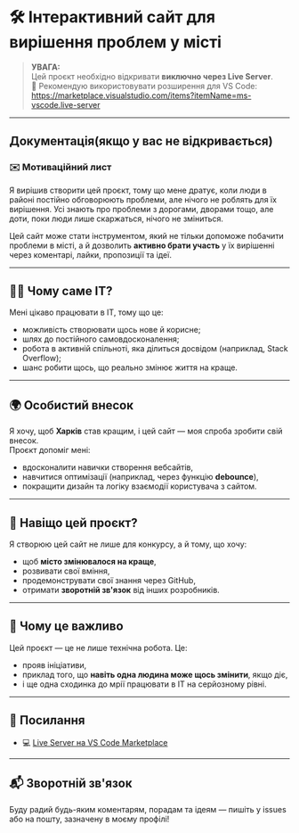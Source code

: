 # 🛠️ Інтерактивний сайт для вирішення проблем у місті

> **УВАГА:**  
> Цей проєкт необхідно відкривати **виключно через Live Server**.  
> 📎 Рекомендую використовувати розширення для VS Code:  
> https://marketplace.visualstudio.com/items?itemName=ms-vscode.live-server

---

## Документація(якщо у вас не відкривається)

### ✉️ Мотиваційний лист

Я вирішив створити цей проєкт, тому що мене дратує, коли люди в районі постійно обговорюють проблеми, але нічого не роблять для їх вирішення. Усі знають про проблеми з дорогами, дворами тощо, але доти, поки люди лише скаржаться, нічого не зміниться.

Цей сайт може стати інструментом, який не тільки допоможе побачити проблеми в місті, а й дозволить **активно брати участь** у їх вирішенні через коментарі, лайки, пропозиції та ідеї.

---

## 👨‍💻 Чому саме ІТ?

Мені цікаво працювати в ІТ, тому що це:
- можливість створювати щось нове й корисне;
- шлях до постійного самовдосконалення;
- робота в активній спільноті, яка ділиться досвідом (наприклад, Stack Overflow);
- шанс робити щось, що реально змінює життя на краще.

---

## 🌍 Особистий внесок

Я хочу, щоб **Харків** став кращим, і цей сайт — моя спроба зробити свій внесок.  
Проєкт допоміг мені:
- вдосконалити навички створення вебсайтів,
- навчитися оптимізації (наприклад, через функцію **debounce**),
- покращити дизайн та логіку взаємодії користувача з сайтом.

---

## 🚀 Навіщо цей проєкт?

Я створюю цей сайт не лише для конкурсу, а й тому, що хочу:
- щоб **місто змінювалося на краще**,
- розвивати свої вміння,
- продемонструвати свої знання через GitHub,
- отримати **зворотній зв'язок** від інших розробників.

---

## 🧠 Чому це важливо

Цей проєкт — це не лише технічна робота. Це:
- прояв ініціативи,
- приклад того, що **навіть одна людина може щось змінити**, якщо діє,
- і ще одна сходинка до мрії працювати в ІТ на серйозному рівні.

---

## 🔗 Посилання

- 💻 [Live Server на VS Code Marketplace](https://marketplace.visualstudio.com/items?itemName=ms-vscode.live-server)

---

## 📬 Зворотній зв'язок

Буду радий будь-яким коментарям, порадам та ідеям — пишіть у issues або на пошту, зазначену в моєму профілі!

